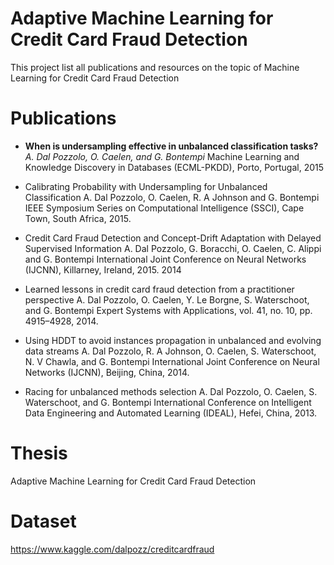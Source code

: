 # Adaptive Machine Learning for Credit Card Fraud Detection

This project list all publications and resources on the topic of Machine Learning for Credit Card Fraud Detection


# Publications

* **When is undersampling effective in unbalanced classification tasks?**
  *A. Dal Pozzolo, O. Caelen, and G. Bontempi* 
  Machine Learning and Knowledge Discovery in Databases (ECML-PKDD), Porto, Portugal, 2015 

* Calibrating Probability with Undersampling for Unbalanced Classification
A. Dal Pozzolo, O. Caelen, R. A Johnson and G. Bontempi 
IEEE Symposium Series on Computational Intelligence (SSCI), Cape Town, South Africa, 2015. 

* Credit Card Fraud Detection and Concept-Drift Adaptation with Delayed Supervised Information
A. Dal Pozzolo, G. Boracchi, O. Caelen, C. Alippi and G. Bontempi 
International Joint Conference on Neural Networks (IJCNN), Killarney, Ireland, 2015. 2014

* Learned lessons in credit card fraud detection from a practitioner perspective
A. Dal Pozzolo, O. Caelen, Y. Le Borgne, S. Waterschoot, and G. Bontempi 
Expert Systems with Applications, vol. 41, no. 10, pp. 4915–4928, 2014. 

* Using HDDT to avoid instances propagation in unbalanced and evolving data streams
A. Dal Pozzolo, R. A Johnson, O. Caelen, S. Waterschoot, N. V Chawla, and G. Bontempi 
International Joint Conference on Neural Networks (IJCNN), Beijing, China, 2014. 

* Racing for unbalanced methods selection
A. Dal Pozzolo, O. Caelen, S. Waterschoot, and G. Bontempi 
International Conference on Intelligent Data Engineering and Automated Learning (IDEAL), Hefei, China, 2013. 

# Thesis
Adaptive Machine Learning for Credit Card Fraud Detection


# Dataset

https://www.kaggle.com/dalpozz/creditcardfraud




